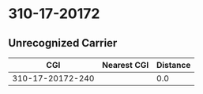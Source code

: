 # 310-17-20172
## Unrecognized Carrier


| CGI | Nearest CGI | Distance |
|-----|-------------|----------|
| 310-17-20172-240 |  | 0.0 |

